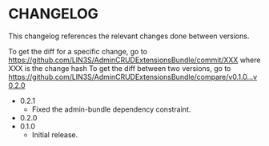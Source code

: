 # CHANGELOG

This changelog references the relevant changes done between versions.

To get the diff for a specific change, go to https://github.com/LIN3S/AdminCRUDExtensionsBundle/commit/XXX where XXX is the change hash 
To get the diff between two versions, go to https://github.com/LIN3S/AdminCRUDExtensionsBundle/compare/v0.1.0...v0.2.0

* 0.2.1
    * Fixed the admin-bundle dependency constraint.
* 0.2.0
* 0.1.0
    * Initial release.
